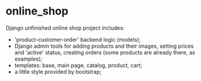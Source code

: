 # online_shop
Django unfinished online shop project
includes:
- 'product-customer-order' backend logic (models);
- Django admin tools for adding products and their images, setting prices and 'active' status, creating orders (some products are already there, as examples);
- templates: base, main page, catalog, product, cart;
- a little style provided by bootstrap;

